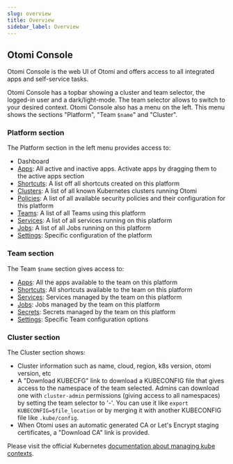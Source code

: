 ```yaml
---
slug: overview
title: Overview
sidebar_label: Overview
---
```


<!-- ![Console apps](img/apps.png) -->

## Otomi Console

Otomi Console is the web UI of Otomi and offers access to all integrated apps and self-service tasks.

Otomi Console has a topbar showing a cluster and team selector, the logged-in user and a dark/light-mode. The team selector allows to switch to your desired context. Otomi Console also has a menu on the left. This menu shows the sections "Platform", "Team `$name`" and "Cluster".

### Platform section

The Platform section in the left menu provides access to:

- Dashboard
- [Apps](apps): All active and inactive apps. Activate apps by dragging them to the active apps section
- [Shortcuts](shortcuts): A list off all shortcuts created on this platform
- [Clusters](clusters): A list of all known Kubernetes clusters running Otomi 
- [Policies](policies): A list of all available security policies and their configuration for this platform
- [Teams](teams): A list of all Teams using this platform
- [Services](services): A list of all services running on this platform
- [Jobs](jobs): A list of all Jobs running on this platform
- [Settings](settings/alerts): Specific configuration of the platform

### Team section

The Team `$name` section gives access to:

- [Apps](../../for-devs/console/apps): All the apps available to the team on this platform
- [Shortcuts](../../for-devs/console/shortcuts): All shortcuts available to the team on this platform
- [Services](../../for-devs/console/services): Services managed by the team on this platform
- [Jobs](../../for-devs/console/jobs): Jobs managed by the team on this platform
- [Secrets](../../for-devs/console/secrets): Secrets managed by the team on this platform
- [Settings](../../for-devs/console/settings): Specific Team configuration options

### Cluster section

The Cluster section shows:

- Cluster information such as name, cloud, region, k8s version, otomi version, etc
- A "Download KUBECFG" link to download a KUBECONFIG file that gives access to the namespace of the team selected. Admins can download one with `cluster-admin` permissions (giving access to all namespaces) by setting the team selector to '-'. You can use it like `export KUBECONFIG=$file_location` or by merging it with another KUBECONFIG file like `.kube/config`.
- When Otomi uses an automatic generated CA or Let's Encrypt staging certificates, a "Download CA" link is provided.

Please visit the official Kubernetes [documentation about managing kube contexts](https://kubernetes.io/docs/concepts/configuration/organize-cluster-access-kubeconfig/).
